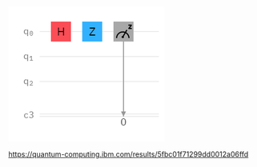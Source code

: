 <img src="circuit-khvc1a5q.png"/>

https://quantum-computing.ibm.com/results/5fbc01f71299dd0012a06ffd